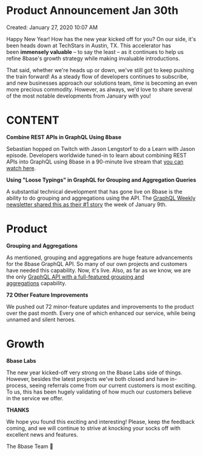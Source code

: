 # Product Announcement Jan 30th

Created: January 27, 2020 10:07 AM

Happy New Year! How has the new year kicked off for you? On our side, it's been heads down at TechStars in Austin, TX. This accelerator has been **immensely valuable** – to say the least – as it continues to help us refine 8base's growth strategy while making invaluable introductions.

That said, whether we're heads up or down, we've still got to keep pushing the train forward! As a steady flow of developers continues to subscribe, and new businesses approach our solutions team, *time* is becoming an even more precious commodity. However, as always, we'd love to share several of the most notable developments from January with you!

# **CONTENT**

**Combine REST APIs in GraphQL Using 8base**

Sebastian hopped on Twitch with Jason Lengstorf to do a Learn with Jason episode. Developers worldwide tuned-in to learn about combining REST APIs into GraphQL using 8base in a 90-minute live stream that [you can watch here](https://www.learnwithjason.dev/combine-rest-apis-in-graphql-using-8base).

**Using "Loose Typings" in GraphQL for Grouping and Aggregation Queries**

A substantial technical development that has gone live on 8base is the ability to do grouping and aggregations using the API. The [GraphQL Weekly newsletter shared this as their #1 story](https://www.graphqlweekly.com/issues/175/) the week of January 9th.

# **Product**

**Grouping and Aggregations**

As mentioned, grouping and aggregations are huge feature advancements for the 8base GraphQL API. So many of our own projects and customers have needed this capability. Now, it's live. Also, as far as we know, we are the only [GraphQL API with a full-featured grouping and aggregations](https://docs.8base.com/docs/8base-console/graphql-api/grouping-and-aggregations/) capability.

**72 Other Feature Improvements**

We pushed out 72 minor-feature updates and improvements to the product over the past month. Every one of which enhanced our service, while being unnamed and silent heroes.

# **Growth**

**8base Labs**

The new year kicked-off very strong on the 8base Labs side of things. However, besides the latest projects we've both closed and have in-process, seeing referrals come from our current customers is most exciting. To us, this has been hugely validating of how much our customers believe in the service we offer.

**THANKS**

We hope you found this exciting and interesting! Please, keep the feedback coming, and we will continue to strive at knocking your socks off with excellent news and features.

The 8base Team 🚀